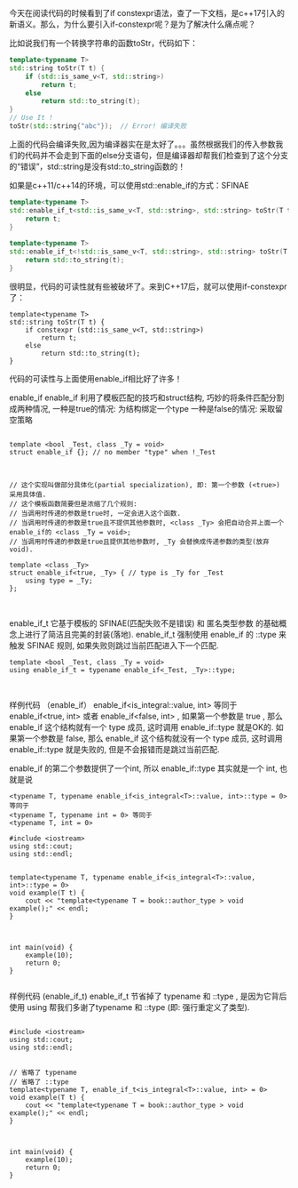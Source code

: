 今天在阅读代码的时候看到了if constexpr语法，查了一下文档，是c++17引入的新语义。那么，为什么要引入if-constexpr呢？是为了解决什么痛点呢？

比如说我们有一个转换字符串的函数toStr，代码如下：

```cpp
template<typename T>
std::string toStr(T t) {
    if (std::is_same_v<T, std::string>)
        return t;
    else
        return std::to_string(t);
}
// Use It !
toStr(std::string{"abc"});  // Error! 编译失败

```
上面的代码会编译失败,因为编译器实在是太好了。。。虽然根据我们的传入参数我们的代码并不会走到下面的else分支语句，但是编译器却帮我们检查到了这个分支的“错误”，std::string是没有std::to_string函数的！

如果是c++11/c++14的环境，可以使用std::enable_if的方式：SFINAE
```cpp
template<typename T>
std::enable_if_t<std::is_same_v<T, std::string>, std::string> toStr(T t) {
    return t;
}
​
template<typename T>
std::enable_if_t<!std::is_same_v<T, std::string>, std::string> toStr(T t) {
    return std::to_string(t);
}
```
很明显，代码的可读性就有些被破坏了。来到C++17后，就可以使用if-constexpr了：
```
template<typename T>
std::string toStr(T t) {
    if constexpr (std::is_same_v<T, std::string>)
        return t;
    else
        return std::to_string(t);
}
```
代码的可读性与上面使用enable_if相比好了许多！




















enable_if
enable_if 利用了模板匹配的技巧和struct结构, 巧妙的将条件匹配分割成两种情况,
一种是true的情况: 为结构绑定一个type
一种是false的情况: 采取留空策略
```

template <bool _Test, class _Ty = void>
struct enable_if {}; // no member "type" when !_Test



// 这个实现叫做部分具体化(partial specialization), 即: 第一个参数 (<true>) 采用具体值.
// 这个模板函数简要但是浓缩了几个规则:
// 当调用时传递的参数是true时, 一定会进入这个函数.
// 当调用时传递的参数是true且不提供其他参数时, <class _Ty> 会把自动合并上面一个enable_if的 <class _Ty = void>;
// 当调用时传递的参数是true且提供其他参数时, _Ty 会替换成传递参数的类型(放弃void).

template <class _Ty>
struct enable_if<true, _Ty> { // type is _Ty for _Test
    using type = _Ty;
};

```
 

enable_if_t
它基于模板的 SFINAE(匹配失败不是错误) 和 匿名类型参数 的基础概念上进行了简洁且完美的封装(落地).
enable_if_t 强制使用 enable_if 的 ::type 来触发 SFINAE 规则, 如果失败则跳过当前匹配进入下一个匹配.

```
template <bool _Test, class _Ty = void>
using enable_if_t = typename enable_if<_Test, _Ty>::type;

```
 

样例代码 （enable_if）
enable_if<is_integral<T>::value, int> 等同于 enable_if<true, int> 或者 enable_if<false, int> ,
如果第一个参数是 true , 那么 enable_if 这个结构就有一个 type 成员, 这时调用 enable_if::type 就是OK的.
如果第一个参数是 false, 那么 enable_if 这个结构就没有一个 type 成员, 这时调用 enable_if::type 就是失败的, 但是不会报错而是跳过当前匹配.

enable_if 的第二个参数提供了一个int, 所以 enable_if::type 其实就是一个 int, 也就是说
```
<typename T, typename enable_if<is_integral<T>::value, int>::type = 0> 等同于
<typename T, typename int = 0> 等同于
<typename T, int = 0>

#include <iostream>
using std::cout;
using std::endl;


template<typename T, typename enable_if<is_integral<T>::value, int>::type = 0>
void example(T t) {
    cout << "template<typename T = book::author_type > void example();" << endl;
}



int main(void) {
    example(10);
    return 0;
}
 

```

样例代码 (enable_if_t)
enable_if_t 节省掉了 typename 和 ::type , 是因为它背后使用 using 帮我们多谢了typename 和 ::type (即: 强行重定义了类型).
```

#include <iostream>
using std::cout;
using std::endl;


// 省略了 typename
// 省略了 ::type
template<typename T, enable_if_t<is_integral<T>::value, int> = 0>
void example(T t) {
    cout << "template<typename T = book::author_type > void example();" << endl;
}



int main(void) {
    example(10);
    return 0;
}


```

